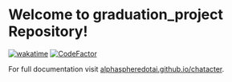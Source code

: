 # Welcome to graduation_project Repository!

[![wakatime](https://wakatime.com/badge/github/MH0386/graduation_project.svg)](https://wakatime.com/badge/github/MH0386/graduation_project)
[![CodeFactor](https://www.codefactor.io/repository/github/alphaspheredotai/chatacter/badge)](https://www.codefactor.io/repository/github/alphaspheredotai/chatacter)

For full documentation visit [alphaspheredotai.github.io/chatacter](https://alphaspheredotai.github.io/chatacter).
